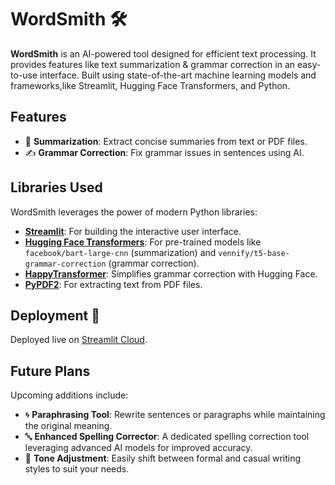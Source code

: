 # WordSmith 🛠️

**WordSmith** is an AI-powered tool designed for efficient text processing. It provides features like text summarization & grammar correction in an easy-to-use interface. Built using state-of-the-art machine learning models and frameworks,like Streamlit, Hugging Face Transformers, and Python.


## **Features**
- 📄 **Summarization**: Extract concise summaries from text or PDF files.
- ✍️ **Grammar Correction**: Fix grammar issues in sentences using AI.


## **Libraries Used**
WordSmith leverages the power of modern Python libraries:
- **[Streamlit](https://streamlit.io/)**: For building the interactive user interface.
- **[Hugging Face Transformers](https://huggingface.co/)**: For pre-trained models like `facebook/bart-large-cnn` (summarization) and `vennify/t5-base-grammar-correction` (grammar correction).
- **[HappyTransformer](https://github.com/EricFillion/happy-transformer)**: Simplifies grammar correction with Hugging Face.
- **[PyPDF2](https://pypdf2.readthedocs.io/)**: For extracting text from PDF files.


## Deployment 🚀
Deployed live on [Streamlit Cloud](https://ai-text-tools-wordsmith.streamlit.app/).

## Future Plans
Upcoming additions include:

- 🌀 **Paraphrasing Tool**: Rewrite sentences or paragraphs while maintaining the original meaning.
- 🔤 **Enhanced Spelling Corrector**: A dedicated spelling correction tool leveraging advanced AI models for improved accuracy.
- 🎨 **Tone Adjustment**: Easily shift between formal and casual writing styles to suit your needs.


